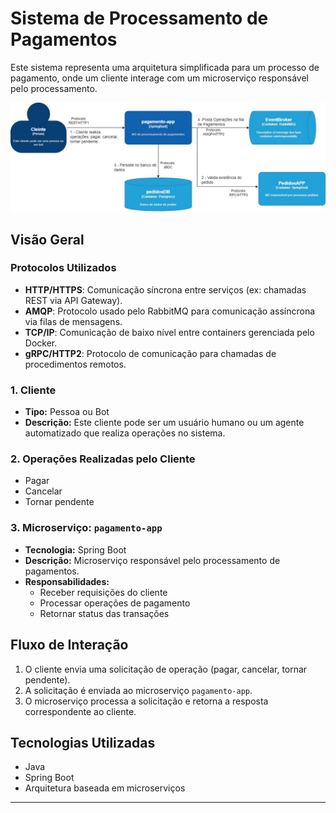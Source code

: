 # Sistema de Processamento de Pagamentos

Este sistema representa uma arquitetura simplificada para um processo de pagamento, onde um cliente interage com um microserviço responsável pelo processamento.

![Diagrama da Arquitetura](https://raw.githubusercontent.com/fortunecapitalizacoes/Pagamentos/refs/heads/main/Pagamentos.jpg)

## Visão Geral

### Protocolos Utilizados

- **HTTP/HTTPS**: Comunicação síncrona entre serviços (ex: chamadas REST via API Gateway).
- **AMQP**: Protocolo usado pelo RabbitMQ para comunicação assíncrona via filas de mensagens.
- **TCP/IP**: Comunicação de baixo nível entre containers gerenciada pelo Docker.
- **gRPC/HTTP2**: Protocolo de comunicação para chamadas de procedimentos remotos.

### 1. Cliente
- **Tipo:** Pessoa ou Bot
- **Descrição:** Este cliente pode ser um usuário humano ou um agente automatizado que realiza operações no sistema.

### 2. Operações Realizadas pelo Cliente
- Pagar
- Cancelar
- Tornar pendente

### 3. Microserviço: `pagamento-app`
- **Tecnologia:** Spring Boot
- **Descrição:** Microserviço responsável pelo processamento de pagamentos.
- **Responsabilidades:**
  - Receber requisições do cliente
  - Processar operações de pagamento
  - Retornar status das transações

## Fluxo de Interação

1. O cliente envia uma solicitação de operação (pagar, cancelar, tornar pendente).
2. A solicitação é enviada ao microserviço `pagamento-app`.
3. O microserviço processa a solicitação e retorna a resposta correspondente ao cliente.

## Tecnologias Utilizadas
- Java
- Spring Boot
- Arquitetura baseada em microserviços
---

